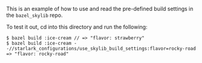 This is an example of how to use and read the pre-defined build
settings in the `bazel_skylib` repo.

To test it out, cd into this directory and run the following:

```
$ bazel build :ice-cream // => "flavor: strawberry"
$ bazel build :ice-cream --//starlark_configurations/use_skylib_build_settings:flavor=rocky-road => "flavor: rocky-road"
```
